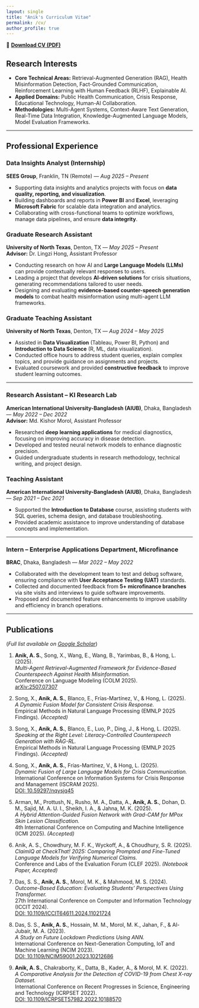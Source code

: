 ```yaml
---
layout: single
title: "Anik's Curriculum Vitae"
permalink: /cv/
author_profile: true
---
```



📄 [**Download CV (PDF)**](/files/CV_Anirban_Saha_Anik.pdf)


<!-- ## Professional Summary
Passionate and detail-oriented NLP researcher with expertise in large language models (LLMs), misinformation detection, and retrieval-augmented generation (RAG). Currently serving as a Graduate Research Assistant at the University of North Texas, contributing to peer-reviewed papers accepted at EMNLP, COLM, ISCRAM, and CLEF. Skilled at developing context-aware, interpretable, and socially responsible AI systems for applications in public health, crisis communication, and digital literacy. Aspiring Ph.D. candidate aiming to advance human-aligned AI models that foster trust, transparency, and effective decision-making.

--- -->

## Research Interests
- **Core Technical Areas:** Retrieval-Augmented Generation (RAG), Health Misinformation Detection, Fact-Grounded Communication, Reinforcement Learning with Human Feedback (RLHF), Explainable AI.  
- **Applied Domains:** Public Health Communication, Crisis Response, Educational Technology, Human-AI Collaboration.  
- **Methodologies:** Multi-Agent Systems, Context-Aware Text Generation, Real-Time Data Integration, Knowledge-Augmented Language Models, Model Evaluation Frameworks.


---

## Professional Experience

### Data Insights Analyst (Internship)  
**SEES Group**, Franklin, TN (Remote) — *Aug 2025 – Present*  
- Supporting data insights and analytics projects with focus on **data quality, reporting, and visualization**.  
- Building dashboards and reports in **Power BI** and **Excel**, leveraging **Microsoft Fabric** for scalable data integration and analytics.  
- Collaborating with cross-functional teams to optimize workflows, manage data pipelines, and ensure **data integrity**.

### Graduate Research Assistant  
**University of North Texas**, Denton, TX — *May 2025 – Present*  
**Advisor:** Dr. Lingzi Hong, Assistant Professor  
- Conducting research on how AI and **Large Language Models (LLMs)** can provide contextually relevant responses to users.  
- Leading a project that develops **AI-driven solutions** for crisis situations, generating recommendations tailored to user needs.  
- Designing and evaluating **evidence-based counter-speech generation models** to combat health misinformation using multi-agent LLM frameworks.

### Graduate Teaching Assistant  
**University of North Texas**, Denton, TX — *Aug 2024 – May 2025*  
- Assisted in **Data Visualization** (Tableau, Power BI, Python) and **Introduction to Data Science** (R, ML, data visualization).  
- Conducted office hours to address student queries, explain complex topics, and provide guidance on assignments and projects.  
- Evaluated coursework and provided **constructive feedback** to improve student learning outcomes.

---

### Research Assistant – KI Research Lab  
**American International University-Bangladesh (AIUB)**, Dhaka, Bangladesh — *May 2022 – Dec 2022*  
**Advisor:** Md. Kishor Morol, Assistant Professor  
- Researched **deep learning applications** for medical diagnostics, focusing on improving accuracy in disease detection.  
- Developed and tested neural network models to enhance diagnostic precision.  
- Guided undergraduate students in research methodology, technical writing, and project design.

### Teaching Assistant  
**American International University-Bangladesh (AIUB)**, Dhaka, Bangladesh — *Sep 2021 – Dec 2021*  
- Supported the **Introduction to Database** course, assisting students with SQL queries, schema design, and database troubleshooting.  
- Provided academic assistance to improve understanding of database concepts and implementation.

---

### Intern – Enterprise Applications Department, Microfinance  
**BRAC**, Dhaka, Bangladesh — *Mar 2022 – May 2022*  
- Collaborated with the development team to test and debug software, ensuring compliance with **User Acceptance Testing (UAT)** standards.  
- Collected and documented feedback from **5+ microfinance branches** via site visits and interviews to guide software improvements.  
- Proposed and documented feature enhancements to improve usability and efficiency in branch operations.

---

## Publications
(*Full list available on [Google Scholar](https://scholar.google.com/citations?user=yhtMiNoAAAAJ&hl=en)*)

1. **Anik, A. S.**, Song, X., Wang, E., Wang, B., Yarimbas, B., & Hong, L. (2025).  
   *Multi-Agent Retrieval-Augmented Framework for Evidence-Based Counterspeech Against Health Misinformation.*  
   Conference on Language Modeling (COLM 2025).  
   [arXiv:2507.07307](https://doi.org/10.48550/arXiv.2507.07307)

2. Song, X., **Anik, A. S.**, Blanco, E., Frías-Martínez, V., & Hong, L. (2025).  
   *A Dynamic Fusion Model for Consistent Crisis Response.*  
   Empirical Methods in Natural Language Processing (EMNLP 2025 Findings). *(Accepted)*  

3. Song, X., **Anik, A. S.**, Blanco, E., Luo, P., Ding, J., & Hong, L. (2025).  
   *Speaking at the Right Level: Literacy-Controlled Counterspeech Generation with RAG-RL.*  
   Empirical Methods in Natural Language Processing (EMNLP 2025 Findings). *(Accepted)*  

4. Song, X., **Anik, A. S.**, Frías-Martínez, V., & Hong, L. (2025).  
   *Dynamic Fusion of Large Language Models for Crisis Communication.*  
   International Conference on Information Systems for Crisis Response and Management (ISCRAM 2025).  
   [DOI: 10.59297/nqysjq45](https://doi.org/10.59297/nqysjq45)

5. Arman, M., Prottush, N., Rusho, M. A., Datta, A., **Anik, A. S.**, Dohan, D. M., Sajid, M. A. U. I., Sheikh, I. A., & Jahna, M. K. (2025).  
   *A Hybrid Attention-Guided Fusion Network with Grad-CAM for MPox Skin Lesion Classification.*  
   4th International Conference on Computing and Machine Intelligence (ICMI 2025). *(Accepted)*

6. Anik, A. S., Chowdhury, M. F. K., Wyckoff, A., & Choudhury, S. R. (2025).  
   *ClaimIQ at CheckThat! 2025: Comparing Prompted and Fine-Tuned Language Models for Verifying Numerical Claims.*  
   Conference and Labs of the Evaluation Forum (CLEF 2025). *(Notebook Paper, Accepted)*  

7. Das, S. S., **Anik, A. S.**, Morol, M. K., & Mahmood, M. S. (2024).  
   *Outcome-Based Education: Evaluating Students’ Perspectives Using Transformer.*  
   27th International Conference on Computer and Information Technology (ICCIT 2024).  
   [DOI: 10.1109/ICCIT64611.2024.11021724](https://doi.org/10.1109/ICCIT64611.2024.11021724)

8. Das, S. S., **Anik, A. S.**, Hossain, M. M., Morol, M. K., Jahan, F., & Al-Jubair, M. A. (2023).  
   *A Study on Future Lockdown Predictions Using ANN.*  
   International Conference on Next-Generation Computing, IoT and Machine Learning (NCIM 2023).  
   [DOI: 10.1109/NCIM59001.2023.10212686](https://doi.org/10.1109/NCIM59001.2023.10212686)

9. **Anik, A. S.**, Chakraborty, K., Datta, B., Kader, A., & Morol, M. K. (2022).  
   *A Comparative Analysis for the Detection of COVID-19 from Chest X-ray Dataset.*  
   International Conference on Recent Progresses in Science, Engineering and Technology (ICRPSET 2022).  
   [DOI: 10.1109/ICRPSET57982.2022.10188570](https://doi.org/10.1109/ICRPSET57982.2022.10188570)
